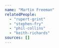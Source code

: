 ```yaml
---
name: "Martin Freeman"
relatedPeople:
  - "rupert-grint"
  - "stephen-fry"
  - "phil-collins"
  - "keith-richards"
sources: []
---
```


